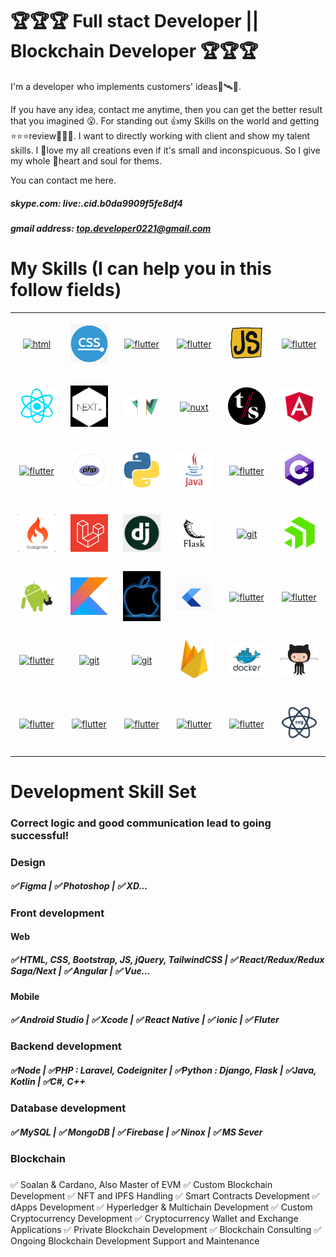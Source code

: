 


# 🏆🏆🏆 Full stact Developer || Blockchain Developer 🏆🏆🏆

I'm a developer who implements customers' ideas🧐🛰🚀.

If you have any idea, contact me anytime, then you can get the better result that you imagined 😮.
For standing out 👍my Skills on the world and getting ⭐⭐⭐review🥇🥈🥉. I want to directly working with client and show my talent skills.
I 💖love my all creations even if it's small and inconspicuous. So I give my whole 💖heart and soul for thems.

You can contact me here.
##### skype.com: live:.cid.b0da9909f5fe8df4
##### gmail address: top.developer0221@gmail.com

# My Skills (I can help you in this follow fields)

<table align="center">
    <tbody>
        <tr>
            <td align="center" width="96" height="96">
                <a href="#html">
                    <img src="https://user-images.githubusercontent.com/86986628/166917156-8e41705c-9a45-40c9-91c5-88a9725581ae.svg" width="60" alt="html" style="max-width: 100%;">
                </a>
            </td>
            <td align="center" width="96" height="96">
                <a href="#css">
                    <img src="https://github.com/NikitaRaik/NikitaRaik/raw/main/git%20profile%20icons/css.png" width="60" alt="css" style="max-width: 100%;">
                </a>
            </td>
            <td align="center" width="96" height="96">
                <a href="#Bootstrap">
                    <img src="https://user-images.githubusercontent.com/86986628/166917505-6f3349c8-5c3d-4ac3-9d75-ca46782038c7.svg" width="60" alt="flutter" style="max-width: 100%;">
                </a>
            </td>
            <td align="center" width="96" height="96">
                <a href="#TailwindCSS">
                    <img src="https://user-images.githubusercontent.com/86986628/166917478-d0e00101-bfb3-4f61-99a9-4a3ffc059eed.svg" width="60" alt="flutter" style="max-width: 100%;">
                </a>
            </td>
            <td align="center" width="96" height="96">
                <a href="#javascript">
                    <img src="https://github.com/NikitaRaik/NikitaRaik/raw/main/git%20profile%20icons/javascript.gif" width="60" alt="javascript" style="max-width: 100%;">
                </a>
            </td>
            <td align="center" width="96" height="96">
                <a href="#jQuery">
                    <img src="https://user-images.githubusercontent.com/86986628/166917536-56a29dea-f9f0-449c-a3aa-19962ff21e95.svg" width="60" alt="flutter" style="max-width: 100%;">
                </a>
            </td>
        </tr>
        <tr>
            <td align="center" width="96" height="96">
                <a href="#react">
                    <img src="https://github.com/NikitaRaik/NikitaRaik/raw/main/git%20profile%20icons/react.gif" width="60" alt="react" style="max-width: 100%;">
                </a>
            </td>
            <td align="center" width="96" height="96">
                <a href="#next">
                    <img src="https://github.com/NikitaRaik/NikitaRaik/raw/main/git%20profile%20icons/next.png" width="60" alt="next" style="max-width: 100%;">
                </a>
            </td>
            <td align="center" width="96" height="96">
                <a href="#vue">
                    <img src="https://github.com/NikitaRaik/NikitaRaik/raw/main/git%20profile%20icons/vue1.gif" width="60" alt="vue" style="max-width: 100%;">
                </a>
            </td>
            <td align="center" width="96" height="96">
                <a href="#nuxt">
                    <img src="https://github.com/NikitaRaik/NikitaRaik/raw/main/git%20profile%20icons/nuxt.avif" width="60" alt="nuxt" style="max-width: 100%;">
                </a>
            </td>
            <td align="center" width="96" height="96">
                <a href="#typescript">
                    <img src="https://github.com/NikitaRaik/NikitaRaik/raw/main/git%20profile%20icons/ts.gif" width="60" alt="typescript" style="max-width: 100%;">
                </a>
            </td>
            <td align="center" width="96" height="96">
                <a href="#angular">
                    <img src="https://github.com/NikitaRaik/NikitaRaik/raw/main/git%20profile%20icons/angular.gif" width="60" alt="angular" style="max-width: 100%;">
                </a>
            </td>
        </tr>
        <tr>
            <td align="center" width="96" height="96">
                <a href="#node">
                    <img src="https://user-images.githubusercontent.com/86986628/166917450-ffa74495-fbca-4035-9a26-b5ce5cb4737b.svg" width="60" alt="flutter" style="max-width: 100%;">
                </a>
            </td>
            <td align="center" width="96" height="96">
                <a href="#php">
                    <img src="https://github.com/NikitaRaik/NikitaRaik/raw/main/git%20profile%20icons/php.gif" width="60" alt="php" style="max-width: 100%;">
                </a>
            </td>
            <td align="center" width="96" height="96">
                <a href="#python">
                    <img src="https://github.com/NikitaRaik/NikitaRaik/raw/main/git%20profile%20icons/python.gif" width="60" alt="python" style="max-width: 100%;">
                </a>
            </td>
            <td align="center" width="96" height="96">
                <a href="#Java">
                    <img src="https://github.com/NikitaRaik/NikitaRaik/raw/main/git%20profile%20icons/java.gif" width="60" alt="Java" style="max-width: 100%;">
                </a>
            </td>
            <td align="center" width="96" height="96">
                <a href="#C++">
                    <img src="https://user-images.githubusercontent.com/86986628/166917507-ef0f9853-8cf3-4c2c-8144-7ca820a6f81a.svg" width="60" alt="flutter" style="max-width: 100%;">
                </a>
            </td>
            <td align="center" width="96" height="96">
                <a href="#c#">
                    <img src="https://github.com/NikitaRaik/NikitaRaik/raw/main/git%20profile%20icons/csharp.png" width="60" alt="c#" style="max-width: 100%;">
                </a>
            </td>
        </tr>
        <tr>
            <td align="center" width="96" height="96">
                <a href="#codeigniter">
                    <img src="https://github.com/NikitaRaik/NikitaRaik/raw/main/git%20profile%20icons/codeigniter.png" width="60" alt="codeigniter" style="max-width: 100%;">
                </a>
            </td>
            <td align="center" width="96" height="96">
                <a href="#laravel">
                    <img src="https://github.com/NikitaRaik/NikitaRaik/raw/main/git%20profile%20icons/laravel.jpeg" width="60" alt="laravel" style="max-width: 100%;">
                </a>
            </td>
            <td align="center" width="96" height="96">
                <a href="#django">
                    <img src="https://github.com/NikitaRaik/NikitaRaik/raw/main/git%20profile%20icons/django.png" width="60" alt="django" style="max-width: 100%;">
                </a>
            </td>
            <td align="center" width="96" height="96">
                <a href="#flask">
                    <img src="https://github.com/NikitaRaik/NikitaRaik/raw/main/git%20profile%20icons/flask.png" width="60" alt="flask" style="max-width: 100%;">
                </a>
            </td>
            <td align="center" width="96" height="96">
                <a href="#Meteor">
                    <img src="https://user-images.githubusercontent.com/86986628/166917541-b49543ba-a527-4ea7-8b4f-7e1618f560e2.svg" width="60" alt="git" style="max-width: 100%;">
                </a>
            </td>
            <td align="center" width="96" height="96">
                <a href="#kendo">
                    <img src="https://github.com/NikitaRaik/NikitaRaik/raw/main/git%20profile%20icons/kendo.webp" width="60" alt="kendo" style="max-width: 100%;">
                </a>
            </td>
        </tr>
        <tr>
            <td align="center" width="96" height="96">
                <a href="#android">
                    <img src="https://github.com/NikitaRaik/NikitaRaik/raw/main/git%20profile%20icons/android.gif" width="60" alt="android" style="max-width: 100%;">
                </a>
            </td>
            <td align="center" width="96" height="96">
                <a href="#kotlin">
                    <img src="https://github.com/NikitaRaik/NikitaRaik/raw/main/git%20profile%20icons/Kotlin.jfif" width="60" alt="kotlin" style="max-width: 100%;">
                </a>
            </td>
            <td align="center" width="96" height="96">
                <a href="#iOS">
                    <img src="https://github.com/NikitaRaik/NikitaRaik/raw/main/git%20profile%20icons/apple.gif" width="60" alt="iOS" style="max-width: 100%;">
                </a>
            </td>
            <td align="center" width="96" height="96">
                <a href="#flutter">
                    <img src="https://github.com/NikitaRaik/NikitaRaik/raw/main/git%20profile%20icons/flutter.gif" width="60" alt="flutter" style="max-width: 100%;">
                </a>
            </td>
            <td align="center" width="96" height="96">
                <a href="#Xcode">
                    <img src="https://user-images.githubusercontent.com/86986628/166917501-936a1fe5-fae1-4fd7-95e1-b811bfa8cc45.svg" width="60" alt="flutter" style="max-width: 100%;">
                </a>
            </td>
            <td align="center" width="96" height="96">
                <a href="#VScode">
                    <img src="https://user-images.githubusercontent.com/86986628/166917486-146d3393-a4a6-470f-be1e-0791516d422d.svg" width="60" alt="flutter" style="max-width: 100%;">
                </a>
            </td>
        </tr>
        <tr>
            <td align="center" width="96" height="96">
                <a href="#DB">
                    <img src="https://user-images.githubusercontent.com/86986628/166917516-515e9444-4f7b-4268-8965-9d1b13eeb273.svg" width="60" alt="flutter" style="max-width: 100%;">
                </a>
            </td>
            <td align="center" width="96" height="96">
                <a href="#MongoDB">
                    <img src="https://user-images.githubusercontent.com/86986628/166917547-8d735b7d-54ed-4b79-8f4f-b97ff9d55630.svg" width="60" alt="git" style="max-width: 100%;">
                </a>
            </td>
            <td align="center" width="96" height="96">
                <a href="#MySQL">
                    <img src="https://user-images.githubusercontent.com/86986628/166917553-eccece2f-4ad0-4cb1-aa24-01fa956999ec.svg" width="60" alt="git" style="max-width: 100%;">
                </a>
            </td>
            <td align="center" width="96" height="96">
                <a href="#firebase">
                    <img src="https://github.com/NikitaRaik/NikitaRaik/raw/main/git%20profile%20icons/firebase.webp" width="60" alt="firebase" style="max-width: 100%;">
                </a>
            </td>
            <td align="center" width="96" height="96">
                <a href="#docker">
                    <img src="https://github.com/NikitaRaik/NikitaRaik/raw/main/git%20profile%20icons/docker.png" width="60" alt="docker" style="max-width: 100%;">
                </a>
            </td>
            <td align="center" width="96" height="96">
                <a href="#git">
                    <img src="https://github.com/NikitaRaik/NikitaRaik/raw/main/git%20profile%20icons/git.gif" width="60" alt="git" style="max-width: 100%;">
                </a>
            </td>
        </tr>
        <tr>
            <td align="center" width="96" height="96">
                <a href="#API">
                    <img src="https://user-images.githubusercontent.com/86986628/166917497-0163fb95-e238-47f3-b9bb-9b66b70da0bd.svg" width="60" alt="flutter" style="max-width: 100%;">
                </a>
            </td>
            <td align="center" width="96" height="96">
                <a href="#PayPal">
                    <img src="https://user-images.githubusercontent.com/86986628/166917456-dc0e14b7-8397-4d92-b671-cd0ca44fba80.svg" width="60" alt="flutter" style="max-width: 100%;">
                </a>
            </td>
            <td align="center" width="96" height="96">
                <a href="#Stripe">
                    <img src="https://user-images.githubusercontent.com/86986628/166917469-dd9db3c6-19e8-4fe9-8f85-7b16c1d64fad.svg" width="60" alt="flutter" style="max-width: 100%;">
                </a>
            </td>
            <td align="center" width="96" height="96">
                <a href="#AWS">
                    <img src="https://user-images.githubusercontent.com/86986628/166917503-65300634-43fe-42c6-b99b-d05fd62751bf.svg" width="60" alt="flutter" style="max-width: 100%;">
                </a>
            </td>
            <td align="center" width="96" height="96">
                <a href="#Cpanel">
                    <img src="https://user-images.githubusercontent.com/86986628/166917513-e33ac99a-a28f-4539-9063-1b86bd197517.svg" width="60" alt="flutter" style="max-width: 100%;">
                </a>
            </td>
            <td align="center" width="96" height="96">
                <a href="#svg">
                    <img src="https://github.com/NikitaRaik/NikitaRaik/raw/main/git%20profile%20icons/svg.gif" width="60" alt="svg" style="max-width: 100%;">
                </a>
            </td>
        </tr>
    </tbody>
</table>

# Development Skill Set

### Correct logic and good communication lead to going successful!

### Design

##### ✅ Figma | ✅ Photoshop | ✅ XD...

### Front development

#### Web
##### ✅ HTML, CSS, Bootstrap, JS, jQuery, TailwindCSS | ✅ React/Redux/Redux Saga/Next | ✅ Angular | ✅ Vue...

#### Mobile
##### ✅ Android Studio | ✅ Xcode | ✅ React Native | ✅ ionic | ✅ Fluter

### Backend development

##### ✅Node | ✅PHP : Laravel, Codeigniter | ✅Python : Django, Flask | ✅Java, Kotlin  | ✅C#, C++

### Database development

##### ✅ MySQL | ✅ MongoDB | ✅ Firebase | ✅ Ninox | ✅ MS Sever


### Blockchain

#####
✅ Soalan & Cardano, Also Master of EVM
✅ Custom Blockchain Development
✅ NFT and IPFS Handling
✅ Smart Contracts Development
✅ dApps Development
✅ Hyperledger & Multichain Development
✅ Custom Cryptocurrency Development
✅ Cryptocurrency Wallet and Exchange Applications
✅ Private Blockchain Development
✅ Blockchain Consulting
✅ Ongoing Blockchain Development Support and Maintenance
